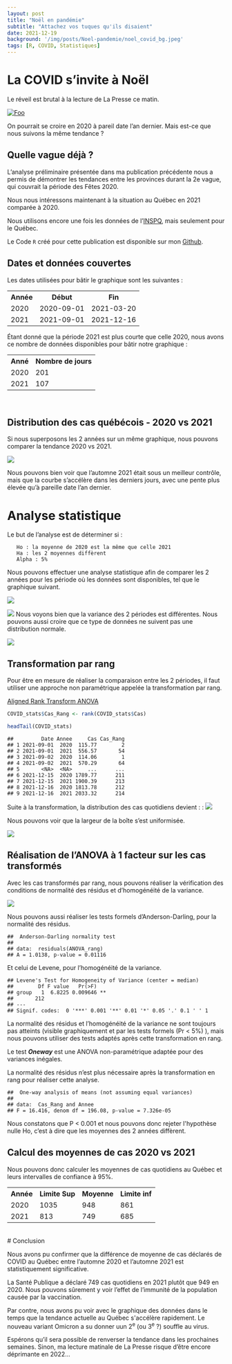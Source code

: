 ```yaml
---
layout: post
title: "Noël en pandémie"
subtitle: "Attachez vos tuques qu'ils disaient"
date: 2021-12-19
background: '/img/posts/Noel-pandemie/noel_covid_bg.jpeg'
tags: [R, COVID, Statistiques]
---
```


# La COVID s’invite à Noël

Le réveil est brutal à la lecture de La Presse ce matin.

<a href="https://www.lapresse.ca/covid-19/2021-12-19/variant-omicron/attachez-vos-tuques.php" rel="some text" target="_blank">![Foo](/img/posts/Noel-pandemie/lapresse_omicron.png)</a>

On pourrait se croire en 2020 à pareil date l’an dernier. Mais est-ce
que nous suivons la même tendance ?

## Quelle vague déjà ?

L’analyse préliminaire présentée dans ma publication précédente nous a
permis de démontrer les tendances entre les provinces durant la 2e
vague, qui couvrait la période des Fêtes 2020.

Nous nous intéressons maintenant à la situation au Québec en 2021
comparée à 2020.

Nous utilisons encore une fois les données de
l’[INSPQ](https://www.inspq.qc.ca/covid-19/donnees/comparaisons), mais
seulement pour le Québec.

Le Code `R` créé pour cette publication est disponible sur mon
<a href="https://github.com/brunoelgrande/Portfolio" target="_blank">Github</a>.


## Dates et données couvertes

Les dates utilisées pour bâtir le graphique sont les suivantes :

<table style="width:100%">
  <tr>
    <th>Année   </th>
    <th>Début</th>
    <th>Fin</th>
  </tr>
  <tr>
    <td>2020   </td>
    <td>2020-09-01 </td>
    <td>2021-03-20</td>
  </tr>
  <tr>
    <td>2021   </td>
    <td>2021-09-01</td>
    <td>2021-12-16</td>
  </tr>
</table>


Étant donné que la période 2021 est plus courte que celle 2020, nous avons ce nombre de
données disponibles pour bâtir notre graphique :

<table style="width:70%">
  <tr>
    <th>Anné   </th>
    <th>Nombre de jours</th>
  </tr>
  <tr>
    <td>2020   </td>
    <td>201 </td>
  </tr>
  <tr>
    <td>2021   </td>
    <td>107</td>
  </tr>
</table>
<br/>

## Distribution des cas québécois - 2020 vs 2021

Si nous superposons les 2 années sur un même graphique, nous pouvons
comparer la tendance 2020 vs 2021.

![](/img/posts/Noel-pandemie/unnamed-chunk-5-1.png)<!-- -->

Nous pouvons bien voir que l’automne 2021 était sous un meilleur contrôle,
mais que la courbe s’accélère dans les derniers jours, avec une pente
plus élevée qu’à pareille date l’an dernier.

# Analyse statistique

Le but de l’analyse est de déterminer si :

       Ho : la moyenne de 2020 est la même que celle 2021
       Ha : les 2 moyennes diffèrent
       Alpha : 5%


Nous pouvons effectuer une analyse statistique afin de comparer les 2
années pour les période où les données sont disponibles, tel que le
graphique suivant.

![](/img/posts/Noel-pandemie/unnamed-chunk-6-1.png)<!-- -->

![](/img/posts/Noel-pandemie/unnamed-chunk-7-1.png)<!-- -->
Nous voyons bien que la variance des 2 périodes est différentes. Nous
pouvons aussi croire que ce type de données ne suivent pas une
distribution normale.

![](/img/posts/Noel-pandemie/unnamed-chunk-8-1.png)<!-- -->

## Transformation par rang

Pour être en mesure de réaliser la comparaison entre les 2 périodes, il
faut utiliser une approche non paramétrique appelée la transformation
par rang.

<a href="[Aligned Rank Transform ANOVA](https://www.real-statistics.com/two-way-anova/aligned-rank-transform-art-anova/" target="_blank">Aligned Rank Transform ANOVA</a>

``` r
COVID_stats$Cas_Rang <- rank(COVID_stats$Cas)

headTail(COVID_stats)
```

    ##         Date Annee     Cas Cas_Rang
    ## 1 2021-09-01  2020  115.77        2
    ## 2 2021-09-01  2021  556.57       54
    ## 3 2021-09-02  2020  114.06        1
    ## 4 2021-09-02  2021  570.29       64
    ## 5       <NA>  <NA>     ...      ...
    ## 6 2021-12-15  2020 1789.77      211
    ## 7 2021-12-15  2021 1900.39      213
    ## 8 2021-12-16  2020 1813.78      212
    ## 9 2021-12-16  2021 2033.32      214

Suite à la transformation, la distribution des cas quotidiens devient : :
![](/img/posts/Noel-pandemie/unnamed-chunk-10-1.png)<!-- -->

Nous pouvons voir que la largeur de la boîte s’est uniformisée.

![](/img/posts/Noel-pandemie/unnamed-chunk-11-1.png)<!-- -->

## Réalisation de l’ANOVA à 1 facteur sur les cas transformés

Avec les cas transformés par rang, nous pouvons réaliser la
vérification des conditions de normalité des résidus et d’homogénéité de
la variance.

![](/img/posts/Noel-pandemie/unnamed-chunk-12-1.png)<!-- -->

Nous pouvons aussi réaliser les tests formels d’Anderson-Darling, pour
la normalité des résidus.

    ##  Anderson-Darling normality test
    ## 
    ## data:  residuals(ANOVA_rang)
    ## A = 1.0138, p-value = 0.01116

Et celui de Levene, pour l’homogénéité de la variance.

    ## Levene's Test for Homogeneity of Variance (center = median)
    ##        Df F value   Pr(>F)   
    ## group   1  6.8225 0.009646 **
    ##       212                    
    ## ---
    ## Signif. codes:  0 '***' 0.001 '**' 0.01 '*' 0.05 '.' 0.1 ' ' 1

La normalité des résidus et l’homogénéité de la variance ne sont
toujours pas atteints (visible graphiquement et par les tests formels (Pr
&lt; 5%) ), mais nous pouvons utiliser des tests adaptés après cette
transformation en rang.

Le test ***Oneway*** est une ANOVA non-paramétrique adaptée pour des
variances inégales.

La normalité des résidus n’est plus nécessaire après la transformation
en rang pour réaliser cette analyse.

    ##  One-way analysis of means (not assuming equal variances)
    ## 
    ## data:  Cas_Rang and Annee
    ## F = 16.416, denom df = 196.08, p-value = 7.326e-05

Nous constatons que P &lt; 0.001 et nous pouvons donc rejeter l'hypothèse nulle Ho, c’est
à dire que les moyennes des 2 années diffèrent.

## Calcul des moyennes de cas 2020 vs 2021

Nous pouvons donc calculer les moyennes de cas quotidiens au Québec et leurs intervalles de
confiance à 95%.

<table style="width:70%">
    <tr>
        <th>Année</th>
        <th>Limite Sup</th>
        <th>Moyenne</th>
        <th>Limite inf</th>
    </tr>
    <tr>
        <td>2020</td>
        <td>1035</td>
        <td>948</td>
        <td>861</td>
    </tr>
    <tr>
        <td>2021</td>
        <td>813</td>
        <td>749</td>
        <td>685</td>
    </tr>
</table>
<br />
# Conclusion

Nous avons pu confirmer que la différence de moyenne de cas déclarés de
COVID au Québec entre l’automne 2020 et l’automne 2021 est
statistiquement significative.

La Santé Publique a déclaré 749 cas quotidiens en 2021 plutôt que 949 en 2020. Nous pouvons sûrement y voir l’effet de l’immunité de la population causée par la vaccination.

Par contre, nous avons pu voir avec le graphique des données dans le
temps que la tendance actuelle au Québec s'accélère rapidement. Le nouveau
variant Omicron a su donner uun 2<sup>e</sup> (ou 3<sup>e</sup> ?) souffle au virus.

Espérons qu’il sera possible de renverser la tendance dans les
prochaines semaines. Sinon, ma lecture matinale de La Presse risque
d’être encore déprimante en 2022…
